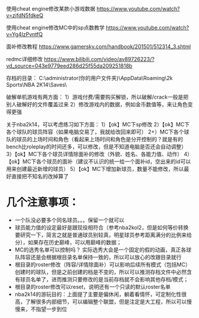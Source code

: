 使用cheat engine修改某款小游戏数据
https://www.youtube.com/watch?v=zjfdN5fdkeQ

使用cheat engine修改MC中的sp点数教学
https://www.youtube.com/watch?v=Yg4IzPvntfQ

面补修改教程
https://www.gamersky.com/handbook/201501/512314_3.shtml

redmc详细修改
https://www.bilibili.com/video/av89726223/?vd_source=043e9779eed286d25f55da209251818b

存档的目录：
C:\administrator(你的用户文件夹)\AppData\Roaming\2k Sports\NBA 2K14\Saves\

破解单机游戏有两方面：
1）游戏付费/需要购买解锁，所以破解/crack一般是把别人破解好的文件覆盖过来
2）修改游戏内的数据，例如金币数值等，来让角色变得更强

关于nba2k14，可以考虑练习如下方面：
1）【ok】MC下sp修改
2）【ok】MC下各个球队的球员阵容（如果电脑交易了，我就给改回来即可）
2+）MC下各个球队的球员的上场时间和角色（看起来上场时间和角色是分开控制的？就是有的bench比roleplay的时间还多，可以修改，但是不知道电脑是否还会自动调整）
3）【ok】MC下各个球员详情除面补的修改（外貌、姓名、各能力值、动作）
4）【ok】MC下各个球员的面补（建议不认识的统一给一个面补id，空出来的id可以用来创建最近新增的球员）
5）【ok】MC下增加新球员，数量不能修改，所以最好直接把不知名的改掉算了


# 几个注意事项：
- 一个队没必要多个同名球员。。。保留一个就可以
- 球员能力值的设定最好是跟现役相符合（参考nba2kol2，但是如何等价转换要研究一下，简言之就是普通球员别较真，明星球员参考距离满分的比例来给分），如果存在历史巅峰，可以用巅峰的数据；
- MC的选秀名单可以控制吗？ 实际选秀大会是一个固定的假的动画，真正各球队阵容还是会根据根目录名单保持一致的，所以可以放心的改跟目录就行
- 根目录的roster修改（阵容/详情除面补）可以影响后续所有模式（包括MC）创建时的球队，但是之前创建的档是不变的，所以可以推测存档文件中必然含有球员名单了，进而推测只要修改的是当前存档就不会影响其他存档/模式；
- 根目录的roster修改可以reset，说明还有一个只读的默认roster名单
- nba2k14的游玩目的：上面提了主要是偏休闲，躺着看情怀，可定制化性很高，了解很多内部细节，可以编辑整个联盟，但是注定是大工程，所以可以慢慢来，不指望一步到位